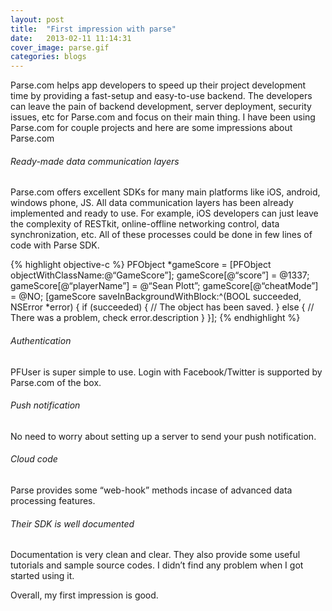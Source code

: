 ```yaml
---
layout: post
title:  "First impression with parse"
date:   2013-02-11 11:14:31
cover_image: parse.gif
categories: blogs
---
```

Parse.com helps app developers to speed up their project development time by providing a fast-setup and easy-to-use backend. The developers can leave the pain of backend development, server deployment, security issues, etc for Parse.com and focus on their main thing. I have been using Parse.com for couple projects and here are some impressions about Parse.com

###### Ready-made data communication layers

Parse.com offers excellent SDKs for many main platforms like iOS, android, windows phone, JS. All data communication layers has been already implemented and ready to use. For example, iOS developers can just leave the complexity of RESTkit, online-offline networking control, data synchronization, etc. All of these processes could be done in few lines of code with Parse SDK.

{% highlight objective-c %}
PFObject *gameScore = [PFObject objectWithClassName:@“GameScore”];
gameScore[@“score”] = @1337;
gameScore[@“playerName”] = @“Sean Plott”;
gameScore[@“cheatMode”] = @NO;
[gameScore saveInBackgroundWithBlock:^(BOOL succeeded, NSError *error) {
 if (succeeded) {
   // The object has been saved.
 } else {
   // There was a problem, check error.description
 }
}];
{% endhighlight %}

###### Authentication
PFUser is super simple to use. Login with Facebook/Twitter is supported by Parse.com of the box.

###### Push notification
No need to worry about setting up a server to send your push notification.

###### Cloud code
Parse provides some “web-hook” methods incase of advanced data processing features.

###### Their SDK is well documented
Documentation is very clean and clear. They also provide some useful tutorials and sample source codes. I didn’t find any problem when I got started using it.

Overall, my first impression is good.